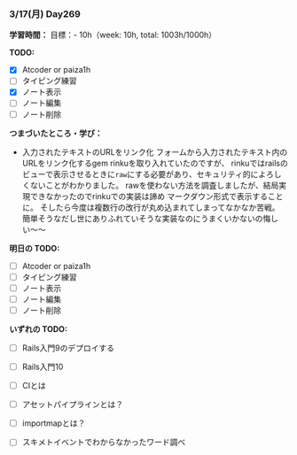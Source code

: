 ### 3/17(月) Day269

**学習時間：**
目標：-
10h（week: 10h, total: 1003h/1000h）

**TODO:**
- [x] Atcoder or paiza1h
- [ ] タイピング練習
- [x] ノート表示
- [ ] ノート編集
- [ ] ノート削除

**つまづいたところ・学び：**

- 入力されたテキストのURLをリンク化
フォームから入力されたテキスト内のURLをリンク化するgem rinkuを取り入れていたのですが、
rinkuではrailsのビューで表示させるときに`raw`にする必要があり、セキュリティ的によろしくないことがわかりました。
rawを使わない方法を調査しましたが、結局実現できなかったのでrinkuでの実装は諦め
マークダウン形式で表示することに。
そしたら今度は複数行の改行が丸め込まれてしまってなかなか苦戦。
簡単そうなだし世にありふれていそうな実装なのにうまくいかないの悔しい〜〜

**明日の TODO:**
- [ ] Atcoder or paiza1h
- [ ] タイピング練習
- [ ] ノート表示
- [ ] ノート編集
- [ ] ノート削除

**いずれの TODO:**
- [ ] Rails入門9のデプロイする
- [ ] Rails入門10
- [ ] CIとは
- [ ] アセットパイプラインとは？
- [ ] importmapとは？
- [ ] スキメトイベントでわからなかったワード調べ


